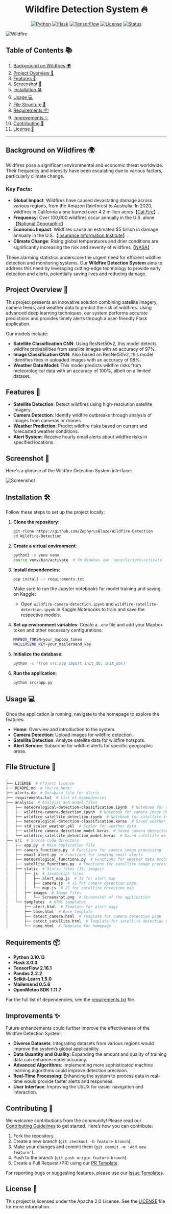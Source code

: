 <h1 align="center">Wildfire Detection System 🔥</h1>

<div align="center">
  
[![Python](https://img.shields.io/badge/Python-3.10.13-blue.svg?logo=python)](https://www.python.org/downloads/release/python-31013/)
[![Flask](https://img.shields.io/badge/Flask-3.0.3-lightgrey.svg?logo=flask)](https://flask.palletsprojects.com/en/3.0.x/)
[![TensorFlow](https://img.shields.io/badge/TensorFlow-2.16.1-orange.svg?logo=tensorflow)](https://www.tensorflow.org/)
[![License](https://img.shields.io/badge/License-Apache%202.0-green.svg)](LICENSE)
[![Status](https://img.shields.io/badge/Status-Active-brightgreen.svg)](https://github.com/username/repo)

</div>

![Wildfire](https://medforest.net/wp-content/uploads/2019/03/forest-fire-2268725_1280.jpg)

## Table of Contents 📚

1. [Background on Wildfires 🌍](#background-on-wildfires-)
2. [Project Overview 🚀](#project-overview-)
3. [Features 🌟](#features-)
4. [Screenshot 📸](#screenshot-)
5. [Installation 🛠️](#installation-%EF%B8%8F)
6. [Usage 💻](#usage-)
7. [File Structure 📁](#file-structure-)
8. [Requirements 📦](#requirements-)
9. [Improvements ✨](#improvements-)
10. [Contributing 🤝](#contributing-)
11. [License 📜](#license-)

---

## Background on Wildfires 🌍

Wildfires pose a significant environmental and economic threat worldwide. Their frequency and intensity have been escalating due to various factors, particularly climate change.

### Key Facts:

- **Global Impact**: Wildfires have caused devastating damage across various regions, from the Amazon Rainforest to Australia. In 2020, wildfires in California alone burned over 4.2 million acres【[Cal Fire](https://www.fire.ca.gov/incidents/2020/)】.
- **Frequency**: Over 100,000 wildfires occur annually in the U.S. alone【[National Geographic](https://www.nationalgeographic.com/environment/article/wildfires)】.
- **Economic Impact**: Wildfires cause an estimated $5 billion in damage annually in the U.S.【[Insurance Information Institute](https://www.iii.org/fact-statistic/facts-statistics-wildfires)】.
- **Climate Change**: Rising global temperatures and drier conditions are significantly increasing the risk and severity of wildfires【[NASA](https://climate.nasa.gov/news/2878/the-link-between-climate-change-and-wildfires/)】.

These alarming statistics underscore the urgent need for efficient wildfire detection and monitoring systems. Our **Wildfire Detection System** aims to address this need by leveraging cutting-edge technology to provide early detection and alerts, potentially saving lives and reducing damage.

## Project Overview 🚀

This project presents an innovative solution combining satellite imagery, camera feeds, and weather data to predict the risk of wildfires. Using advanced deep learning techniques, our system performs accurate predictions and provides timely alerts through a user-friendly Flask application. 

Our models include:
- **Satellite Classification CNN**: Using ResNet50v2, this model detects wildfire probabilities from satellite images with an accuracy of 97%.
- **Image Classification CNN**: Also based on ResNet50v2, this model identifies fires in uploaded images with an accuracy of 98%.
- **Weather Data Model**: This model predicts wildfire risks from meteorological data with an accuracy of 100%, albeit on a limited dataset.

## Features 🌟

- **Satellite Detection**: Detect wildfires using high-resolution satellite imagery.
- **Camera Detection**: Identify wildfire outbreaks through analysis of images from cameras or drones.
- **Weather Prediction**: Predict wildfire risks based on current and forecasted weather conditions.
- **Alert System**: Receive hourly email alerts about wildfire risks in specified locations.

## Screenshot 📸

Here's a glimpse of the Wildfire Detection System interface:

![Screenshot](src/static/images/Screenshot.png)

## Installation 🛠️

Follow these steps to set up the project locally:

1. **Clone the repository**:
   ```bash
   git clone https://github.com/ZephyrusBlaze/Wildfire-Detection
   cd Wildfire-Detection
   ```

2. **Create a virtual environment**:
   ```bash
   python3 -m venv venv
   source venv/bin/activate  # On Windows use `venv\Scripts\activate`
   ```

3. **Install dependencies**:
   ```bash
   pip install -r requirements.txt
   ```

   Make sure to run the Jupyter notebooks for model training and saving on Kaggle:
   - Open `wildfire-camera-detection.ipynb` and `wildfire-satellite-detection.ipynb` in Kaggle Notebooks to train and save the respective models.

4. **Set up environment variables**:
   Create a `.env` file and add your Mapbox token and other necessary configurations:
   ```bash
   MAPBOX_TOKEN=your_mapbox_token
   MAILERSEND_KEY=your_mailersend_key
   ```

5. **Initialize the database**:
   ```bash
   python -c 'from src.app import init_db; init_db()'
   ```

6. **Run the application**:
   ```bash
   python src/app.py
   ```

## Usage 💻

Once the application is running, navigate to the homepage to explore the features:

- **Home**: Overview and introduction to the system.
- **Camera Detection**: Upload images for wildfire detection.
- **Satellite Detection**: Analyze satellite data for wildfire hotspots.
- **Alert Service**: Subscribe for wildfire alerts for specific geographic areas.

## File Structure 📁

```bash
.
├── LICENSE  # Project license
├── README.md  # You're here!
├── alerts.db  # Database file for alerts
├── requirements.txt  # List of dependencies
├── analysis  # Analysis and model files
│   ├── meteorological-detection-classification.ipynb  # Notebook for weather-based detection
│   ├── wildfire-camera-detection.ipynb  # Notebook for camera image detection
│   ├── wildfire-satellite-detection.ipynb  # Notebook for satellite image detection
│   ├── meteorological-detection-classification.keras  # Saved weather detection model
│   ├── std_scaler_weather.pkl  # Scaler for weather data
│   ├── wildfire_camera_detection_model.keras  # Saved camera detection model
│   └── wildfire_satellite_detection_model.keras  # Saved satellite detection model
├── src  # Source code directory
│   ├── app.py  # Main application file
│   ├── camera_functions.py  # Functions for camera image processing
│   ├── email_alert.py  # Functions for sending email alerts
│   ├── meteorological_functions.py  # Functions for weather data processing
│   ├── satellite_functions.py  # Functions for satellite image processing
│   ├── static  # Static files (JS, images)
│   │   ├── js  # JavaScript files
│   │   │   ├── alert_map.js  # JS for alert map
│   │   │   ├── camera.js  # JS for camera detection page
│   │   │   └── map.js  # JS for satellite detection map
│   │   ├── images  # Image files
│   │   │   └── Screenshot.png  # Screenshot of the application
│   └── templates  # HTML templates
│       ├── alert.html  # Template for alert page
│       ├── base.html  # Base template
│       ├── detect_camera.html  # Template for camera detection page
│       ├── detect_satellite.html  # Template for satellite detection page
│       └── home.html  # Template for homepage
```

## Requirements 📦

- **Python 3.10.13**
- **Flask 3.0.3**
- **TensorFlow 2.16.1**
- **Pandas 2.2.2**
- **Scikit-Learn 1.5.0**
- **Mailersend 0.5.6**
- **OpenMeteo SDK 1.11.7**

For the full list of dependencies, see the [requirements.txt](requirements.txt) file.

## Improvements ✨

Future enhancements could further improve the effectiveness of the Wildfire Detection System:

- **Diverse Datasets**: Integrating datasets from various regions would improve the system’s global applicability.
- **Data Quantity and Quality**: Expanding the amount and quality of training data can enhance model accuracy.
- **Advanced Algorithms**: Implementing more sophisticated machine learning algorithms could improve detection precision.
- **Real-Time Processing**: Enhancing the system to process data in real-time would provide faster alerts and responses.
- **User Interface**: Improving the UI/UX for easier navigation and interaction.

## Contributing 🤝

We welcome contributions from the community! Please read our [Contributing Guidelines](CONTRIBUTING.md) to get started. Here’s how you can contribute:

1. Fork the repository.
2. Create a new branch (`git checkout -b feature-branch`).
3. Make your changes and commit them (`git commit -m 'Add new feature'`).
4. Push to the branch (`git push origin feature-branch`).
5. Create a Pull Request (PR) using our [PR Template](.github/PULL_REQUEST_TEMPLATE.md).

For reporting bugs or suggesting features, please use our [Issue Templates](.github/ISSUE_TEMPLATE/bug_report.md).

## License 📜

This project is licensed under the Apache 2.0 License. See the [LICENSE](LICENSE) file for more information.
